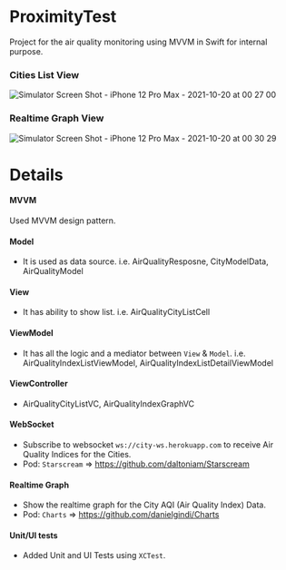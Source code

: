# ProximityTest
Project for the air quality monitoring using MVVM in Swift for internal purpose.


### Cities List View
![Simulator Screen Shot - iPhone 12 Pro Max - 2021-10-20 at 00 27 00](https://user-images.githubusercontent.com/17081093/137970737-8dc18b15-15a2-4a28-b7a0-8fa3ff73c0ab.png)

### Realtime Graph View
![Simulator Screen Shot - iPhone 12 Pro Max - 2021-10-20 at 00 30 29](https://user-images.githubusercontent.com/17081093/137971300-bc48ddb9-32d0-43a1-95cb-b88a5349aca7.png)
# Details

#### MVVM
Used MVVM design pattern.

#### Model 
- It is used as data source. i.e. AirQualityResposne, CityModelData, AirQualityModel
#### View
- It has ability to show list. i.e. AirQualityCityListCell
#### ViewModel 
- It has all the logic and a mediator between `View` & `Model`. i.e. AirQualityIndexListViewModel, AirQualityIndexListDetailViewModel
#### ViewController
- AirQualityCityListVC, AirQualityIndexGraphVC

#### WebSocket
- Subscribe to websocket `ws://city-ws.herokuapp.com` to receive Air Quality Indices for the Cities.
- Pod: `Starscream` => https://github.com/daltoniam/Starscream

#### Realtime Graph
- Show the realtime graph for the City AQI (Air Quality Index) Data.
- Pod: `Charts` => https://github.com/danielgindi/Charts

#### Unit/UI tests
- Added Unit and UI Tests using `XCTest`.

